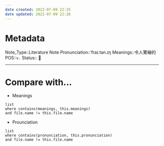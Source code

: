 ```yaml
---
date created: 2022-07-09 22:25
date updated: 2022-07-09 22:26
---
```


# Metadata

Note_Type::Literature Note
Pronunciation::ˈfraɪ.tən.ɪŋ
Meanings::令人驚嚇的
POS::`v.`
Status:: 👶

---

# Compare with...

- Meanings

```dataview
list
where contains(meanings, this.meanings)
and file.name != this.file.name
```

- Prounciation

```dataview
list
where contains(pronunciation, this.pronunciation)
and file.name != this.file.name
```
